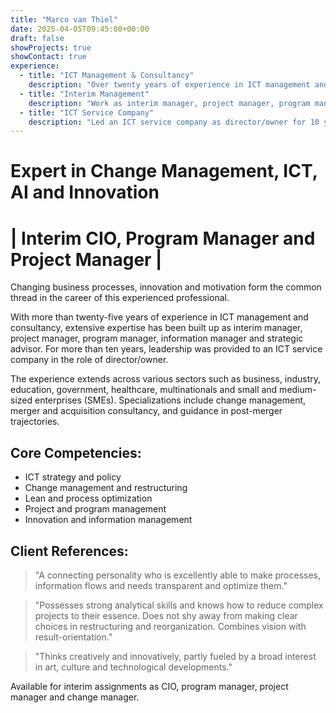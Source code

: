 ```yaml
---
title: "Marco van Thiel"
date: 2025-04-05T09:45:00+00:00
draft: false
showProjects: true
showContact: true
experience:
  - title: "ICT Management & Consultancy"
    description: "Over twenty years of experience in ICT management and consultancy"
  - title: "Interim Management"
    description: "Work as interim manager, project manager, program manager, information manager and strategic advisor"
  - title: "ICT Service Company"
    description: "Led an ICT service company as director/owner for 10 years"
---
```


# Expert in Change Management, ICT, AI and Innovation
# | Interim CIO, Program Manager and Project Manager |

Changing business processes, innovation and motivation form the common thread in the career of this experienced professional.

With more than twenty-five years of experience in ICT management and consultancy, extensive expertise has been built up as interim manager, project manager, program manager, information manager and strategic advisor. For more than ten years, leadership was provided to an ICT service company in the role of director/owner.

The experience extends across various sectors such as business, industry, education, government, healthcare, multinationals and small and medium-sized enterprises (SMEs). Specializations include change management, merger and acquisition consultancy, and guidance in post-merger trajectories.

## Core Competencies:

* ICT strategy and policy
* Change management and restructuring
* Lean and process optimization
* Project and program management
* Innovation and information management

## Client References:

> "A connecting personality who is excellently able to make processes, information flows and needs transparent and optimize them."

> "Possesses strong analytical skills and knows how to reduce complex projects to their essence. Does not shy away from making clear choices in restructuring and reorganization. Combines vision with result-orientation."

> "Thinks creatively and innovatively, partly fueled by a broad interest in art, culture and technological developments."

Available for interim assignments as CIO, program manager, project manager and change manager.
